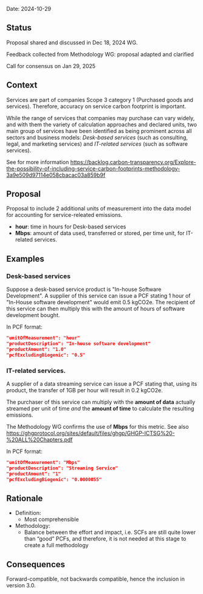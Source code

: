 Date: 2024-10-29

## Status

Proposal shared and discussed in Dec 18, 2024 WG. 

Feedback collected from Methodology WG: proposal adapted and clarified

Call for consensus on Jan 29, 2025

## Context
Services are part of companies Scope 3 category 1 (Purchased goods and services). Therefore, accuracy on service carbon footprint is important. 

While the range of services that companies may purchase can vary widely, and with them the variety of calculation approaches and declared units, two main group of services have been identified as being prominent across all sectors and business models: *Desk-based services* (such as consulting, legal, and marketing services) and *IT-related services* (such as software services).

See for more information https://backlog.carbon-transparency.org/Explore-the-possibility-of-including-service-carbon-footprints-methodology-3a9e509d97114e058cbacac03a859b9f


## Proposal
Proposal to include 2 additional units of measurement into the data model for accounting for service-releated emissions.

- **hour**: time in hours for Desk-based services
- **Mbps**: amount of data used, transferred or stored, per time unit, for IT-related services.

## Examples

### Desk-based services

Suppose a desk-based service product is "In-house Software Development". A supplier of this service can issue a PCF stating 1 hour of "In-House software development" would emit 0.5 kgCO2e. The recipient of this service can then multiply this with the amount of hours of software development bought.

In PCF format:

```json
"unitOfMeasurement": "hour"
"productDescription": "In-house software development"
"productAmount": "1.0"
"pcfExcludingBiogenic": "0.5"
```

### IT-related services.

A supplier of a data streaming service can issue a PCF stating that, using its product, the transfer of 1GB per hour will result in 0.2 kgCO2e. 

The purchaser of this service can multiply with the **amount of data** actually streamed per unit of time *and* the **amount of time** to calculate the resulting emissions. 

The Methodology WG confirms the use of **Mbps** for this metric. See also 
https://ghgprotocol.org/sites/default/files/ghgp/GHGP-ICTSG%20-%20ALL%20Chapters.pdf


In PCF format:
```json
"unitOfMeasurement": "Mbps"
"productDescription": "Streaming Service"
"productAmount": "1"
"pcfExcludingBiogenic": "0.0000055"
```

## Rationale

- Definition:
    - Most comprehensible
- Methodology:
    - Balance between the effort and impact, i.e. SCFs are still quite lower than “good” PCFs, and therefore, it is not needed at this stage to create a full methodology

## Consequences

Forward-compatible, not backwards compatible, hence the inclusion in version 3.0.


